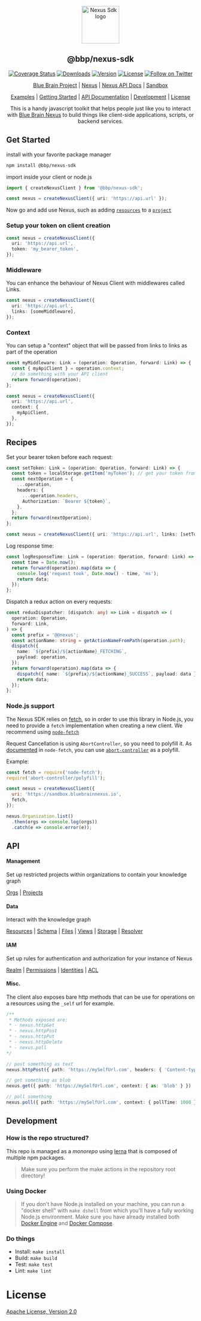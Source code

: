 <p align="center"><a href="https://github.com/BlueBrain/nexus-sdk-js" target="_blank" rel="noopener noreferrer"><img width="100" src="https://raw.githubusercontent.com/BlueBrain/nexus-webapp-commons/HEAD/nexus-js-logo.png" alt="Nexus Sdk logo"></a></p>

<h2 align="center">@bbp/nexus-sdk</h2>

<p align="center">
  <a href="https://codecov.io/gh/BlueBrain/nexus-sdk-js"><img src="https://codecov.io/gh/BlueBrain/nexus-sdk-js/branch/master/graph/badge.svg" alt="Coverage Status"></a>
  <a href="https://npmcharts.com/compare/@bbp/nexus-sdk?minimal=true"><img src="https://img.shields.io/npm/dm/@bbp/nexus-sdk.svg" alt="Downloads"></a>
  <a href="https://www.npmjs.com/package/@bbp/nexus-sdk"><img src="https://img.shields.io/npm/v/@bbp/nexus-sdk.svg" alt="Version"></a>
  <a href="https://www.npmjs.com/package/@bbp/nexus-sdk"><img src="https://img.shields.io/npm/l/@bbp/nexus-sdk.svg" alt="License"></a>
 <a href="https://twitter.com/intent/follow?screen_name=bluebrainnexus"><img alt="Follow on Twitter" src="https://img.shields.io/twitter/follow/bluebrainnexus.svg?style=social&label=Follow"></a>
</p>

<p align="center">
  <a href="https://www.epfl.ch/research/domains/bluebrain/">Blue Brain Project</a> |
  <a href="https://bluebrainnexus.io">Nexus</a> |
  <a href="https://bluebrainnexus.io/docs/">Nexus API Docs</a> |
  <a href="https://sandbox.bluebrainnexus.io">Sandbox</a>
</a>

<p align="center">
  <a href="https://codesandbox.io/search?refinementList%5Btags%5D%5B0%5D=bluebrainnexus&page=1&configure%5BhitsPerPage%5D=12">Examples</a> |
  <a href="#Get-Started">Getting Started</a> |
  <a href="#API">API Documentation</a> |
  <a href="#Development">Development</a> |
  <a href="#License">License</a>
</p>

<p align="center">This is a handy javascript toolkit that helps people just like you to interact with <a href="https://bluebrainnexus.io">Blue Brain Nexus</a> to build things like client-side applications, scripts, or backend services.
</p>

## Get Started

install with your favorite package manager

```sh
npm install @bbp/nexus-sdk
```

import inside your client or node.js

```typescript
import { createNexusClient } from '@bbp/nexus-sdk';

const nexus = createNexusClient({ uri: 'https://api.url' });
```

Now go and add use Nexus, such as adding [`resources`](./src/Resource#readme) to a [`project`](./src/Project#readme)

### Setup your token on client creation

```typescript
const nexus = createNexusClient({
  uri: 'https://api.url',
  token: 'my_bearer_token',
});
```

### Middleware

You can enhance the behaviour of Nexus Client with middlewares called Links.

```typescript
const nexus = createNexusClient({
  uri: 'https://api.url',
  links: [someMiddleware],
});
```

### Context

You can setup a "context" object that will be passed from links to links as part of the operation

```typescript
const myMiddleware: Link = (operation: Operation, forward: Link) => {
  const { myApiClient } = operation.context;
  // do something with your API client
  return forward(operation);
};

const nexus = createNexusClient({
  uri: 'https://api.url',
  context: {
    myApiClient,
  },
});
```

## Recipes

Set your bearer token before each request:

```typescript
const setToken: Link = (operation: Operation, forward: Link) => {
  const token = localStorage.getItem('myToken'); // get your token from somewhere
  const nextOperation = {
    ...operation,
    headers: {
      ...operation.headers,
      Authorization: `Bearer ${token}`,
    },
  };
  return forward(nextOperation);
};

const nexus = createNexusClient({ uri: 'https://api.url', links: [setToken] });
```

Log response time:

```typescript
const logResponseTime: Link = (operation: Operation, forward: Link) => {
  const time = Date.now();
  return forward(operation).map(data => {
    console.log('request took', Date.now() - time, 'ms');
    return data;
  });
};
```

Dispatch a redux action on every requests:

```typescript
const reduxDispatcher: (dispatch: any) => Link = dispatch => (
  operation: Operation,
  forward: Link,
) => {
  const prefix = '@@nexus';
  const actionName: string = getActionNameFromPath(operation.path);
  dispatch({
    name: `${prefix}/${actionName}_FETCHING`,
    payload: operation,
  });
  return forward(operation).map(data => {
    dispatch({ name: `${prefix}/${actionName}_SUCCESS`, payload: data });
    return data;
  });
};
```

### Node.js support

The Nexus SDK relies on [fetch](https://developer.mozilla.org/en-US/docs/Web/API/Fetch_API), so in order to use this library in Node.js, you need to provide a `fetch` implementation when creating a new client. We recommend using [`node-fetch`](https://www.npmjs.com/package/node-fetch)

Request Cancellation is using `AbortController`, so you need to polyfill it. As [documented](https://www.npmjs.com/package/node-fetch#request-cancellation-with-abortsignal) in `node-fetch`, you can use [`abort-controller`](https://www.npmjs.com/package/abort-controller) as a polyfill.

Example:

```javascript
const fetch = require('node-fetch');
require('abort-controller/polyfill');

const nexus = createNexusClient({
  uri: 'https://sandbox.bluebrainnexus.io',
  fetch,
});

nexus.Organization.list()
  .then(orgs => console.log(orgs))
  .catch(e => console.error(e));
```

## API

#### Management

Set up restricted projects within organizations to contain your knowledge graph

[Orgs](./src/Organization#readme) | [Projects](./src/Project#readme)

#### Data

Interact with the knowledge graph

[Resources](./src/Resource#readme) | [Schema](./src/Schema#readme) | [Files](./src/File#readme) | [Views](./src/View#readme) | [Storage](./src/Storage#readme) | [Resolver](./src/Resolver#readme)

#### IAM

Set up rules for authentication and authorization for your instance of Nexus

[Realm](./src/Realm#readme) | [Permissions](./src/Permissions#readme) | [Identities](./src/Identity#readme) | [ACL](./src/ACL#readme)

#### Misc.

The client also exposes bare http methods that can be use for operations on a resources using the `_self` url for example.

```typescript
/**
 * Methods exposed are:
 * - nexus.httpGet
 * - nexus.httpPost
 * - nexus.httpPut
 * - nexus.httpDelete
 * - nexus.poll
*/

// post something as text
nexus.httpPost({ path: 'https://mySelfUrl.com', headers: { 'Content-type': 'text/plain' }, body: 'Some text' });

// get something as blob
nexus.get({ path: 'https://mySelfUrl.com', context: { as: 'blob' } })

// poll something
nexus.poll({ path: 'https://mySelfUrl.com', context: { pollTime: 1000 } });
```


## Development

### How is the repo structured?

This repo is managed as a _monorepo_ using [lerna](https://github.com/lerna/lerna) that is composed of multiple npm packages.

> Make sure you perform the make actions in the repository root directory!

### Using Docker

> If you don't have Node.js installed on your machine, you can run a "docker shell" with `make dshell` from which you'll have a fully working Node.js environment.
> Make sure you have already installed both [Docker Engine](https://docs.docker.com/install/) and [Docker Compose](https://docs.docker.com/compose/install/).

### Do things

- Install: `make install`
- Build: `make build`
- Test: `make test`
- Lint: `make lint`

# License

[Apache License, Version 2.0](https://www.apache.org/licenses/LICENSE-2.0)
